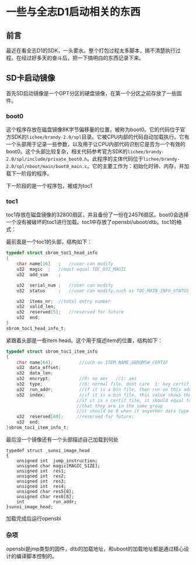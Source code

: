 # 一些与全志D1启动相关的东西

## 前言

最近在看全志D1的SDK，一头雾水。整个打包过程太多脚本，搞不清楚执行过程。在经过好多天的奋斗后，把一下搞明白的东西记录下来。

## SD卡启动镜像

首先SD启动镜像是一个GPT分区的硬盘镜像，在第一个分区之前存放了一些固件。

### boot0

这个程序存放在磁盘镜像8K字节偏移量的位置，被称为boot0。它的代码位于官方SDK的`lichee/brandy-2.0/spl`目录。它被CPU内部的代码自动加载执行。它有一个头部用于记录一些参数，以及用于让CPU内部代码识别它是否为一个有效的boot0。这个头部比较复杂，相关代码参考官方SDK的`lichee/brandy-2.0/spl/include/private_boot0.h`。此程序的主体代码位于`lichee/brandy-2.0/spl/nboot/main/boot0_main.c`。它的主要工作为：初始化时钟、内存，并加载下一阶段的程序。

下一阶段的是一个程序包，被成为toc1

### toc1

toc1存放在磁盘镜像的32800扇区，并且备份了一份在24576扇区。boot0会选择一个没有被破坏的toc1进行加载。toc1中存放了opensbi/uboot/dtb。toc1的格式：

最前面是一个toc1的头部，结构如下：

```c
typedef struct sbrom_toc1_head_info
{
	char name[16]	;	//user can modify
	u32  magic	;	//must equal TOC_U32_MAGIC
	u32  add_sum	;

	u32  serial_num	;	//user can modify
	u32  status		;	//user can modify,such as TOC_MAIN_INFO_STATUS_ENCRYP_NOT_USED

	u32  items_nr;	//total entry number
	u32  valid_len;
	u32  reserved[5];	//reserved for future
	u32  end;
}
sbrom_toc1_head_info_t;
```

紧跟着头部是一些item head。这个用于描述item的位置，结构如下：

```c
typedef struct sbrom_toc1_item_info
{
	char name[64];			//such as ITEM_NAME_SBROMSW_CERTIF
	u32  data_offset;
	u32  data_len;
	u32  encrypt;			//0: no aes   //1: aes
	u32  type;				//0: normal file, dont care  1: key certif  2: sign certif 3: bin file
	u32  run_addr;          //if it is a bin file, then run on this address; if not, it should be 0
	u32  index;             //if it is a bin file, this value shows the index to run; if not
	                       //if it is a certif file, it should equal to the bin file index
	                       //that they are in the same group
	                       //it should be 0 when it anyother data type
	u32  reserved[69];	   //reserved for future;
	u32  end;
}sbrom_toc1_item_info_t;
```

最后没一个镜像还有一个头部描述自己加载到何处

```
typedef struct _sunxi_image_head
{
	unsigned int  jump_instruction;
	unsigned char magic[MAGIC_SIZE];
	unsigned int  res1;
	unsigned int  res2;
	unsigned int  res3;
	unsigned int  res4;
	unsigned char res5[8];
	unsigned char res6[8];
	int           run_addr;
}sunxi_image_head;
```

加载完成后运行opensbi

### 杂项

opensbi是jmp类型的固件，dtb的加载地址，和uboot的加载地址都是通过精心设计的编译脚本控制的。
